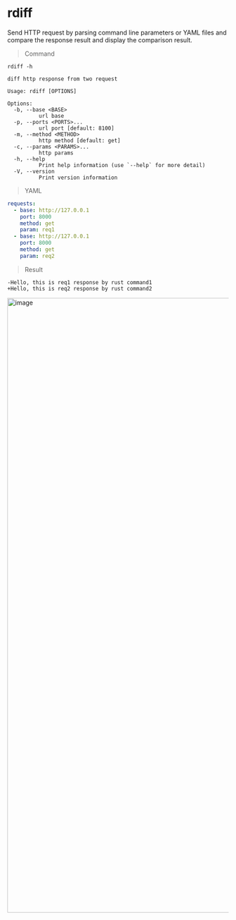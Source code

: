 # rdiff
Send HTTP request by parsing command line parameters or YAML files and compare the response result and display the comparison result. 



> Command

```
rdiff -h

diff http response from two request

Usage: rdiff [OPTIONS]

Options:
  -b, --base <BASE>
          url base
  -p, --ports <PORTS>...
          url port [default: 8100]
  -m, --method <METHOD>
          http method [default: get]
  -c, --params <PARAMS>...
          http params
  -h, --help
          Print help information (use `--help` for more detail)
  -V, --version
          Print version information
```



> YAML

```request.yml
requests:
  - base: http://127.0.0.1
    port: 8000
    method: get
    param: req1
  - base: http://127.0.0.1
    port: 8000
    method: get
    param: req2


```



> Result

```
-Hello, this is req1 response by rust command1
+Hello, this is req2 response by rust command2
```
<img width="1395" alt="image" src="https://user-images.githubusercontent.com/11283532/193224470-fc3e3a1f-a445-4e9f-8d87-94aa3e846d43.png">


